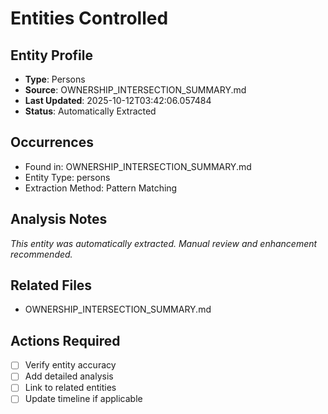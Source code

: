 # Entities Controlled

## Entity Profile
- **Type**: Persons
- **Source**: OWNERSHIP_INTERSECTION_SUMMARY.md
- **Last Updated**: 2025-10-12T03:42:06.057484
- **Status**: Automatically Extracted

## Occurrences
- Found in: OWNERSHIP_INTERSECTION_SUMMARY.md
- Entity Type: persons
- Extraction Method: Pattern Matching

## Analysis Notes
*This entity was automatically extracted. Manual review and enhancement recommended.*

## Related Files
- OWNERSHIP_INTERSECTION_SUMMARY.md

## Actions Required
- [ ] Verify entity accuracy
- [ ] Add detailed analysis
- [ ] Link to related entities
- [ ] Update timeline if applicable

